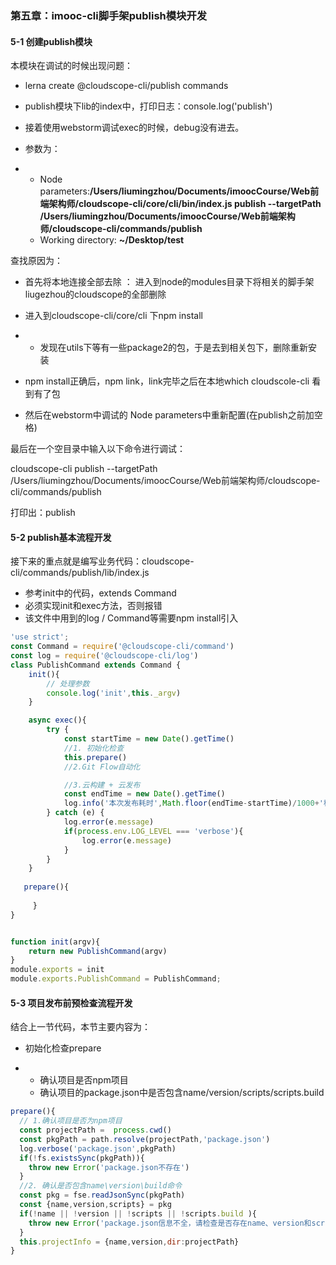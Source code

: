 ### 第五章：imooc-cli脚手架publish模块开发

#### 5-1 创建publish模块

本模块在调试的时候出现问题：

- lerna create @cloudscope-cli/publish commands
- publish模块下lib的index中，打印日志：console.log('publish')
- 接着使用webstorm调试exec的时候，debug没有进去。
- 参数为：

- - Node parameters:**/Users/liumingzhou/Documents/imoocCourse/Web前端架构师/cloudscope-cli/core/cli/bin/index.js  publish  --targetPath /Users/liumingzhou/Documents/imoocCourse/Web前端架构师/cloudscope-cli/commands/publish**
  - Working directory: **~/Desktop/test**

查找原因为：

- 首先将本地连接全部去除 ： 进入到node的modules目录下将相关的脚手架liugezhou的cloudscope的全部删除
- 进入到cloudscope-cli/core/cli 下npm install 

- - 发现在utils下等有一些package2的包，于是去到相关包下，删除重新安装

- npm install正确后，npm link，link完毕之后在本地which cloudscole-cli 看到有了包
- 然后在webstorm中调试的  Node parameters中重新配置(在publish之前加空格)  

最后在一个空目录中输入以下命令进行调试：

cloudscope-cli publish --targetPath /Users/liumingzhou/Documents/imoocCourse/Web前端架构师/cloudscope-cli/commands/publish 

打印出：publish

#### 

#### 5-2 publish基本流程开发

接下来的重点就是编写业务代码：cloudscope-cli/commands/publish/lib/index.js

- 参考init中的代码，extends Command
- 必须实现init和exec方法，否则报错
- 该文件中用到的log / Command等需要npm install引入

```javascript
'use strict';
const Command = require('@cloudscope-cli/command')
const log = require('@cloudscope-cli/log')
class PublishCommand extends Command {
    init(){
        // 处理参数
        console.log('init',this._argv)
    }

    async exec(){
        try {
            const startTime = new Date().getTime()
            //1. 初始化检查
            this.prepare()
            //2.Git Flow自动化

            //3.云构建 + 云发布
            const endTime = new Date().getTime()
            log.info('本次发布耗时',Math.floor(endTime-startTime)/1000+'秒')
        } catch (e) {
            log.error(e.message)
            if(process.env.LOG_LEVEL === 'verbose'){
                log.error(e.message)
            }
        }
    }
  
   prepare(){
    
	 }
}


function init(argv){
    return new PublishCommand(argv)
}
module.exports = init
module.exports.PublishCommand = PublishCommand;
```

#### 5-3 项目发布前预检查流程开发

结合上一节代码，本节主要内容为：

- 初始化检查prepare

- - 确认项目是否npm项目
  - 确认项目的package.json中是否包含name/version/scripts/scripts.build

```javascript
prepare(){
  // 1.确认项目是否为npm项目
  const projectPath =  process.cwd()
  const pkgPath = path.resolve(projectPath,'package.json')
  log.verbose('package.json',pkgPath)
  if(!fs.existsSync(pkgPath)){
    throw new Error('package.json不存在')
  }
  //2. 确认是否包含name\version\build命令
  const pkg = fse.readJsonSync(pkgPath)
  const {name,version,scripts} = pkg
  if(!name || !version || !scripts || !scripts.build ){
    throw new Error('package.json信息不全，请检查是否存在name、version和scripts(需提供build命令)')
  }
  this.projectInfo = {name,version,dir:projectPath}
}
```

